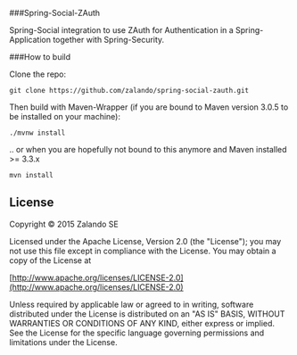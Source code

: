 ###Spring-Social-ZAuth

Spring-Social integration to use ZAuth for Authentication in a Spring-Application together with Spring-Security.


###How to build

Clone the repo:

```
git clone https://github.com/zalando/spring-social-zauth.git
```

Then build with Maven-Wrapper (if you are bound to Maven version 3.0.5 to be installed on your machine):

```
./mvnw install
```

.. or when you are hopefully not bound to this anymore and Maven installed >= 3.3.x

```
mvn install
```

## License

Copyright © 2015 Zalando SE

Licensed under the Apache License, Version 2.0 (the "License");
you may not use this file except in compliance with the License.
You may obtain a copy of the License at

   [http://www.apache.org/licenses/LICENSE-2.0](http://www.apache.org/licenses/LICENSE-2.0)

Unless required by applicable law or agreed to in writing, software
distributed under the License is distributed on an "AS IS" BASIS,
WITHOUT WARRANTIES OR CONDITIONS OF ANY KIND, either express or implied.
See the License for the specific language governing permissions and
limitations under the License.
